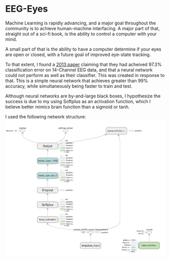 # EEG-Eyes

Machine Learning is rapidly advancing, and a major goal throughout the community is to achieve human-machine interfacing. A major part of that, straight out of a sci-fi book, is the ability to control a computer with your mind. 

A small part of that is the ability to have a computer determine if your eyes are open or closed, with a future goal of improved eye-state tracking. 

To that extent, I found a [2013 paper](http://suendermann.com/su/pdf/aihls2013.pdf) claiming that they had acheived 97.3% classification error on 14-Channel EEG data, and that a neural network could not perform as well as their classifier. This was created in response to that. This is a simple neural network that achieves greater than 99% accuracy, while simultaneously being faster to train and test. 

Although neural networks are by-and-large black boxes, I hypothesize the success is due to my using Softplus as an activation function, which I believe better mimics brain function than a sigmoid or tanh. 

I used the following network structure: 
![Network Structure](https://raw.githubusercontent.com/scarca/EEG-Eyes/master/icon.png?raw=true "Network Structure") 
